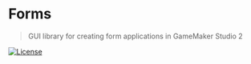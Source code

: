 # Forms
> GUI library for creating form applications in GameMaker Studio 2

[![License](https://img.shields.io/github/license/blueburn-cz/Forms)](LICENSE)
